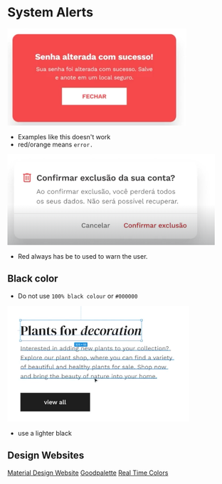 # System Alerts

![alt text](image-20.png)
- Examples like this doesn't work
- red/orange means `error.`

![alt text](image-21.png)
- Red always has be to used to warn the user.

## Black color

- Do not use `100% black colour` or `#000000`

![alt text](image-22.png)
- use a lighter black

## Design Websites

[Material Design Website](https://material-foundation.github.io/material-theme-builder/)
[Goodpalette](https://goodpalette.io/2a8ff5-f032f0-aeb3b8)
[Real Time Colors](https://www.realtimecolors.com/?colors=050315-fbfbfe-2f27ce-dedcff-433bff&fonts=Inter-Inter)

